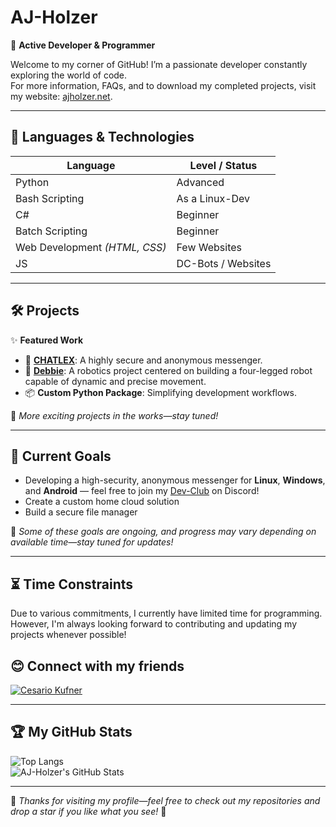 # **AJ-Holzer**
🚀 **Active Developer & Programmer**

Welcome to my corner of GitHub! I’m a passionate developer constantly exploring the world of code.<br>
For more information, FAQs, and to download my completed projects, visit my website: [ajholzer.net](https://ajholzer.net).

---

## 🌟 Languages & Technologies
| Language                                  | Level / Status     |
| ----------------------------------------- | ------------------ |
| Python                                    | Advanced           |
| Bash Scripting                            | As a Linux-Dev     |
| C#                                        | Beginner           |
| Batch Scripting                           | Beginner           |
| Web Development *(HTML, CSS)*             | Few Websites       |
| JS                                        | DC-Bots / Websites |

---

## 🛠️ Projects
✨ **Featured Work**
- 📰 **[CHATLEX](https://github.com/AJ-Holzer/CHATLEX)**: A highly secure and anonymous messenger.
- 🤖 **[Debbie](https://github.com/ckfnr/Projekt-Debbie)**: A robotics project centered on building a four-legged robot capable of dynamic and precise movement.
- 📦 **Custom Python Package**: Simplifying development workflows.

📌 _More exciting projects in the works—stay tuned!_

---

## 🏁 Current Goals
- Developing a high-security, anonymous messenger for **Linux**, **Windows**, and **Android** — feel free to join my [Dev-Club](https://discord.gg/kDwsjn9U8F) on Discord!
- Create a custom home cloud solution
- Build a secure file manager

📌 _Some of these goals are ongoing, and progress may vary depending on available time—stay tuned for updates!_

---

## ⏳ Time Constraints
Due to various commitments, I currently have limited time for programming. However, I'm always looking forward to contributing and updating my projects whenever possible!

## 😊 Connect with my friends
[![Cesario Kufner](https://img.shields.io/badge/GitHub-Cesario%20Kufner-lightgrey?style=flat&logo=github)](https://github.com/ckfnr)

---

## 🏆 My GitHub Stats
![Top Langs](https://github-readme-stats.vercel.app/api/top-langs/?username=AJ-Holzer&layout=compact&theme=radical)<br>
![AJ-Holzer's GitHub Stats](https://github-readme-stats.vercel.app/api?username=AJ-Holzer&show_icons=true&theme=radical)


---

🎉 _Thanks for visiting my profile—feel free to check out my repositories and drop a star if you like what you see!_ 🚀


<!-- No bugs were harmed in the making of my projects. Probably. -->

